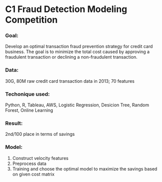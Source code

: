 # C1 Fraud Detection Modeling Competition
### Goal: 
Develop an optimal transaction fraud prevention strategy for credit card business. The goal is to minimize the total cost caused by approving a fraudulent transaction or declining a non-fraudulent transaction.

### Data: 
30G, 80M raw credit card transaction data in 2013; 70 features

### Techonique used: 
Python, R, Tableau, AWS, Logistic Regression, Desicion Tree, Random Forest, Online Learning

### Result: 
2nd/100 place in terms of savings

### Model:
1. Construct velocity features
2. Preprocess data
3. Training and choose the optimal model to maximize the savings based on given cost matrix


